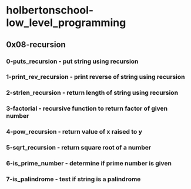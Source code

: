 # holbertonschool-low_level_programming
## 0x08-recursion
### 0-puts_recursion - put string using recursion
### 1-print_rev_recursion - print reverse of string using recursion
### 2-strlen_recursion - return length of string using recursion
### 3-factorial - recursive function to return factor of given number
### 4-pow_recursion - return value of x raised to y
### 5-sqrt_recursion - return square root of a number
### 6-is_prime_number - determine if prime number is given
### 7-is_palindrome - test if string is a palindrome
